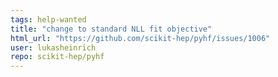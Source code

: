 ```yaml
---
tags: help-wanted
title: "change to standard NLL fit objective"
html_url: "https://github.com/scikit-hep/pyhf/issues/1006"
user: lukasheinrich
repo: scikit-hep/pyhf
---
```


